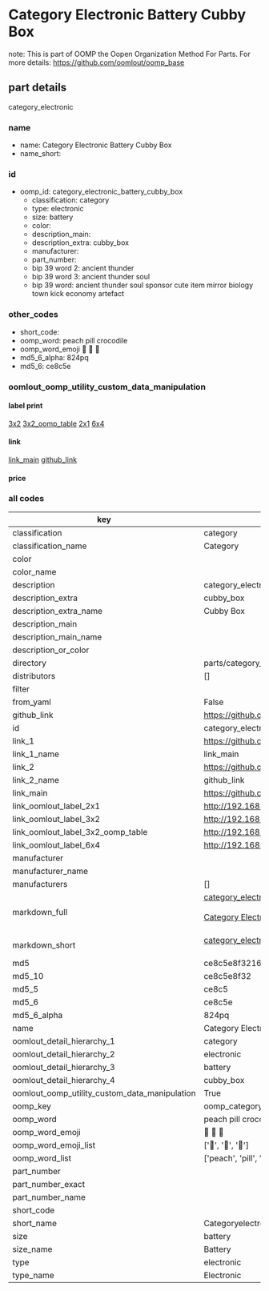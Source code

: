 # Category Electronic Battery Cubby Box  

note: This is part of OOMP the Oopen Organization Method For Parts. For more details: https://github.com/oomlout/oomp_base

##  part details



category_electronic

### name
* name: Category Electronic Battery Cubby Box
* name_short: 
### id
* oomp_id: category_electronic_battery_cubby_box
  * classification: category
  * type: electronic
  * size: battery
  * color: 
  * description_main: 
  * description_extra: cubby_box
  * manufacturer: 
  * part_number: 
  * bip 39 word 2: ancient thunder
  * bip 39 word 3: ancient thunder soul
  * bip 39 word: ancient thunder soul sponsor cute item mirror biology town kick economy artefact

### other_codes
* short_code: 
* oomp_word: peach pill crocodile
* oomp_word_emoji :peach: :pill: :crocodile:
* md5_6_alpha: 824pq
* md5_6: ce8c5e






### oomlout_oomp_utility_custom_data_manipulation
#### label print
[3x2](http://192.168.1.245:1112/?label=oomp%20824pq)
[3x2_oomp_table](http://192.168.1.107:1112/?label=oomp%20824pq)
[2x1](http://192.168.1.242:1112/?label=oomp%20824pq)
[6x4](http://192.168.1.55:1112/?label=oomp%20824pq)    

#### link

[link_main](https://github.com/oomlout/oomlout_oomp_current_version_messy/tree/main/parts/category_electronic_battery_cubby_box) [github_link](https://github.com/oomlout/oomlout_oomp_part_src/tree/main/parts/category_electronic_battery_cubby_box)                             

#### price







### all codes 
| key | value |  
| --- | --- |  
| classification | category |  
| classification_name | Category |  
| color |  |  
| color_name |  |  
| description | category_electronic |  
| description_extra | cubby_box |  
| description_extra_name | Cubby Box |  
| description_main |  |  
| description_main_name |  |  
| description_or_color |   |  
| directory | parts/category_electronic_battery_cubby_box |  
| distributors | [] |  
| filter |  |  
| from_yaml | False |  
| github_link | https://github.com/oomlout/oomlout_oomp_part_src/tree/main/parts/category_electronic_battery_cubby_box |  
| id | category_electronic_battery_cubby_box |  
| link_1 | https://github.com/oomlout/oomlout_oomp_current_version_messy/tree/main/parts/category_electronic_battery_cubby_box |  
| link_1_name | link_main |  
| link_2 | https://github.com/oomlout/oomlout_oomp_part_src/tree/main/parts/category_electronic_battery_cubby_box |  
| link_2_name | github_link |  
| link_main | https://github.com/oomlout/oomlout_oomp_current_version_messy/tree/main/parts/category_electronic_battery_cubby_box |  
| link_oomlout_label_2x1 | http://192.168.1.242:1112/?label=oomp%20824pq |  
| link_oomlout_label_3x2 | http://192.168.1.245:1112/?label=oomp%20824pq |  
| link_oomlout_label_3x2_oomp_table | http://192.168.1.107:1112/?label=oomp%20824pq |  
| link_oomlout_label_6x4 | http://192.168.1.55:1112/?label=oomp%20824pq |  
| manufacturer |  |  
| manufacturer_name |  |  
| manufacturers | [] |  
| markdown_full | [category_electronic_battery_cubby_box](https://github.com/oomlout/oomlout_oomp_current_version_messy/tree/main/parts/category_electronic_battery_cubby_box)<br>[](https://github.com/oomlout/oomlout_oomp_current_version_messy/tree/main/parts/category_electronic_battery_cubby_box)<br>[Category Electronic Battery Cubby Box](https://github.com/oomlout/oomlout_oomp_current_version_messy/tree/main/parts/category_electronic_battery_cubby_box)<br><br> |  
| markdown_short | [category_electronic_battery_cubby_box](https://github.com/oomlout/oomlout_oomp_current_version_messy/tree/main/parts/category_electronic_battery_cubby_box)<br><br> |  
| md5 | ce8c5e8f321671b1db1b5d279f786044 |  
| md5_10 | ce8c5e8f32 |  
| md5_5 | ce8c5 |  
| md5_6 | ce8c5e |  
| md5_6_alpha | 824pq |  
| name | Category Electronic Battery Cubby Box |  
| oomlout_detail_hierarchy_1 | category |  
| oomlout_detail_hierarchy_2 | electronic |  
| oomlout_detail_hierarchy_3 | battery |  
| oomlout_detail_hierarchy_4 | cubby_box |  
| oomlout_oomp_utility_custom_data_manipulation | True |  
| oomp_key | oomp_category_electronic_battery_cubby_box |  
| oomp_word | peach pill crocodile |  
| oomp_word_emoji | :peach: :pill: :crocodile: |  
| oomp_word_emoji_list | [':peach:', ':pill:', ':crocodile:'] |  
| oomp_word_list | ['peach', 'pill', 'crocodile'] |  
| part_number |  |  
| part_number_exact |  |  
| part_number_name |  |  
| short_code |  |  
| short_name | Categoryelectronic |  
| size | battery |  
| size_name | Battery |  
| type | electronic |  
| type_name | Electronic |  
